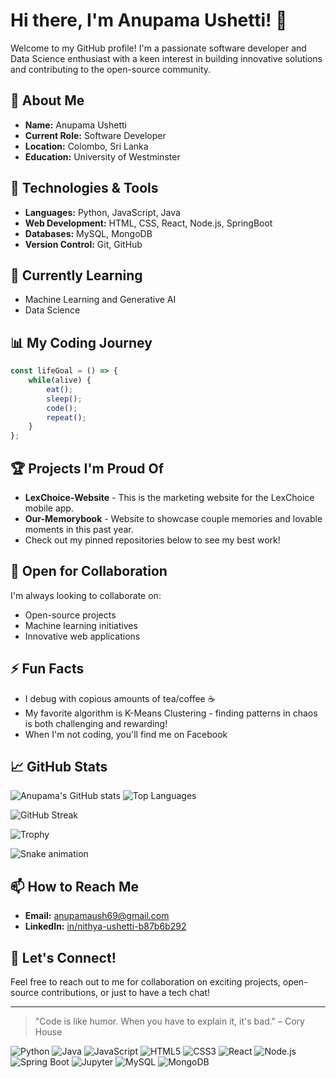 # Hi there, I'm Anupama Ushetti! 👋

Welcome to my GitHub profile! I'm a passionate software developer and Data Science enthusiast with a keen interest in building innovative solutions and contributing to the open-source community.

## 🚀 About Me
* **Name:** Anupama Ushetti
* **Current Role:** Software Developer
* **Location:** Colombo, Sri Lanka
* **Education:** University of Westminster

## 🔧 Technologies & Tools
* **Languages:** Python, JavaScript, Java
* **Web Development:** HTML, CSS, React, Node.js, SpringBoot
* **Databases:** MySQL, MongoDB
* **Version Control:** Git, GitHub

## 🌱 Currently Learning
* Machine Learning and Generative AI
* Data Science

## 📊 My Coding Journey
```javascript
const lifeGoal = () => {
    while(alive) {
        eat();
        sleep();
        code();
        repeat();
    }
};
```

## 🏆 Projects I'm Proud Of
- **LexChoice-Website** - This is the marketing website for the LexChoice mobile app.
- **Our-Memorybook** - Website to showcase couple memories and lovable moments in this past year.
- Check out my pinned repositories below to see my best work!

## 🤝 Open for Collaboration
I'm always looking to collaborate on:
- Open-source projects
- Machine learning initiatives
- Innovative web applications

## ⚡ Fun Facts
- I debug with copious amounts of tea/coffee ☕
- My favorite algorithm is K-Means Clustering - finding patterns in chaos is both challenging and rewarding!
- When I'm not coding, you'll find me on Facebook

## 📈 GitHub Stats
![Anupama's GitHub stats](https://github-readme-stats.vercel.app/api?username=AnupamaUshetti&show_icons=true&theme=radical)
![Top Languages](https://github-readme-stats.vercel.app/api/top-langs/?username=AnupamaUshetti&layout=compact&theme=radical)

<!-- GitHub Streak Stats -->
![GitHub Streak](https://streak-stats.demolab.com?user=AnupamaUshetti&theme=radical)

<!-- Alternative trophies display -->
![Trophy](https://github-profile-trophy.vercel.app/?username=AnupamaUshetti&theme=dracula&column=7)

<!-- GitHub contributions -->
![Snake animation](https://github.com/AnupamaUshetti/AnupamaUshetti/blob/output/github-contribution-grid-snake.svg)


## 📫 How to Reach Me
* **Email:** anupamaush69@gmail.com
* **LinkedIn:** [in/nithya-ushetti-b87b6b292](https://www.linkedin.com/in/nithya-ushetti-b87b6b292/)

## 💬 Let's Connect!
Feel free to reach out to me for collaboration on exciting projects, open-source contributions, or just to have a tech chat!

---

> "Code is like humor. When you have to explain it, it's bad." – Cory House

<!-- Add these badges to showcase your skills -->
![Python](https://img.shields.io/badge/-Python-3776AB?style=flat&logo=python&logoColor=white)
![Java](https://img.shields.io/badge/-Java-007396?style=flat&logo=java&logoColor=white)
![JavaScript](https://img.shields.io/badge/-JavaScript-F7DF1E?style=flat&logo=javascript&logoColor=black)
![HTML5](https://img.shields.io/badge/-HTML5-E34F26?style=flat&logo=html5&logoColor=white)
![CSS3](https://img.shields.io/badge/-CSS3-1572B6?style=flat&logo=css3&logoColor=white)
![React](https://img.shields.io/badge/-React-61DAFB?style=flat&logo=react&logoColor=black)
![Node.js](https://img.shields.io/badge/-Node.js-339933?style=flat&logo=node.js&logoColor=white)
![Spring Boot](https://img.shields.io/badge/-Spring%20Boot-6DB33F?style=flat&logo=spring-boot&logoColor=white)
![Jupyter](https://img.shields.io/badge/-Jupyter-F37626?style=flat&logo=jupyter&logoColor=white)
![MySQL](https://img.shields.io/badge/-MySQL-4479A1?style=flat&logo=mysql&logoColor=white)
![MongoDB](https://img.shields.io/badge/-MongoDB-47A248?style=flat&logo=mongodb&logoColor=white)
